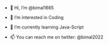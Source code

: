 - 👋 Hi, I’m @bimal1665
- 👀 I’m interested in Coding
- 🌱 I’m currently learning Java-Script

- 📫 You can reach me on twitter: @bimal2022

<!---
bimal1665/bimal1665 is a ✨ special ✨ repository because its `README.md` (this file) appears on your GitHub profile.
You can click the Preview link to take a look at your changes.
--->
